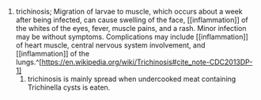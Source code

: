 1. trichinosis; Migration of larvae to muscle, which occurs about a week after being infected, can cause swelling of the face, [[inflammation]] of the whites of the eyes, fever, muscle pains, and a rash. Minor infection may be without symptoms. Complications may include [[inflammation]] of heart muscle, central nervous system involvement, and [[inflammation]] of the lungs.^[https://en.wikipedia.org/wiki/Trichinosis#cite_note-CDC2013DP-1]
	1. trichinosis is mainly spread when undercooked meat containing Trichinella cysts is eaten.